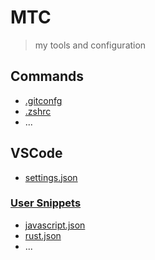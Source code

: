 # MTC

> my tools and configuration

## Commands

* [.gitconfg](commands/.gitconfig)
* [.zshrc](commands/.zshrc)
* ...

## VSCode

* [settings.json](vscode/settings.json)

### [User Snippets](https://code.visualstudio.com/docs/editor/userdefinedsnippets)

* [javascript.json](vscode/user_snippets/javascript.json)
* [rust.json](vscode/user_snippets/rust.json)
* ...
